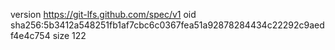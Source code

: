 version https://git-lfs.github.com/spec/v1
oid sha256:5b3412a548251fb1af7cbc6c0367fea51a92878284434c22292c9aedf4e4c754
size 122
